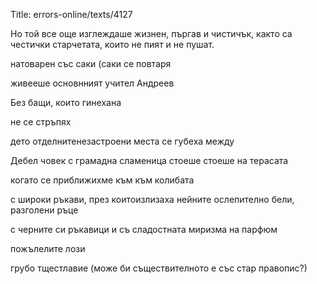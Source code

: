 Title: errors-online/texts/4127

Но той все още изглеждаше жизнен, пъргав и чистичък, както са честички старчетата, които не пият и не пушат.

натоварен със саки (саки се повтаря 

живееше основнният учител Андреев

Без бащи, които гинехана

 не се стръпях

дето отделнитенезастроени места се губеха между

Дебел човек с грамадна сламеница стоеше стоеше на терасата

когато се приближихме към към колибата

с широки ръкави, през коитоизлизаха нейните ослепително бели, разголени ръце

с черните си ръкавици и съ сладостната миризма на парфюм

пожълелите лози

грубо тщестлавие (може би съществителното е със стар правопис?)
